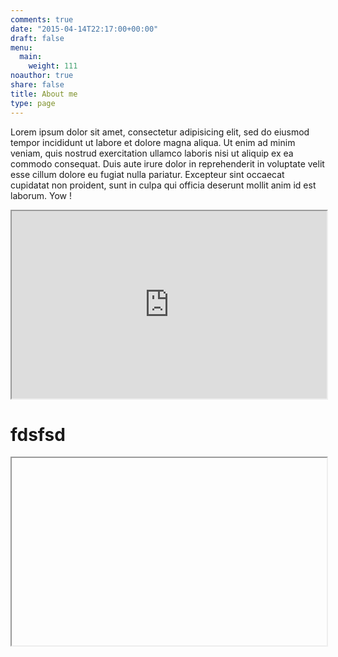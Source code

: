```yaml
---
comments: true
date: "2015-04-14T22:17:00+00:00"
draft: false
menu:
  main:
    weight: 111
noauthor: true
share: false
title: About me
type: page
---
```

Lorem ipsum dolor sit amet, consectetur adipisicing elit, sed do eiusmod
tempor incididunt ut labore et dolore magna aliqua. Ut enim ad minim veniam,
quis nostrud exercitation ullamco laboris nisi ut aliquip ex ea commodo
consequat. Duis aute irure dolor in reprehenderit in voluptate velit esse
cillum dolore eu fugiat nulla pariatur. Excepteur sint occaecat cupidatat non
proident, sunt in culpa qui officia deserunt mollit anim id est laborum. Yow !




<iframe
  src="https://codepen.io/team/codepen/embed/preview/PNaGbb"
  style="width:100%; height:300px;"
></iframe>

# fdsfsd


<iframe
ggplotlyBubblechart.html"
  style="width:100%; height:300px;"
></iframe>